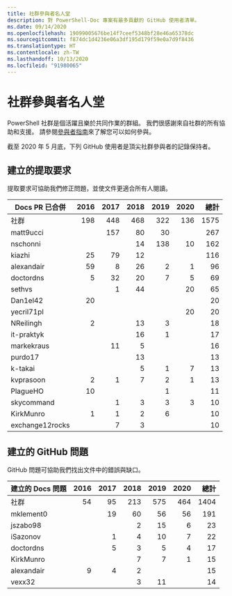 ```yaml
---
title: 社群參與者名人堂
description: 對 PowerShell-Doc 專案有最多貢獻的 GitHub 使用者清單。
ms.date: 09/14/2020
ms.openlocfilehash: 19099005676be14f7ceef5348bf28e46a65378dc
ms.sourcegitcommit: f874dc1d4236e06a3df195d179f59e0a7d9f8436
ms.translationtype: HT
ms.contentlocale: zh-TW
ms.lasthandoff: 10/13/2020
ms.locfileid: "91980065"
---
```

# <a name="community-contributor-hall-of-fame"></a>社群參與者名人堂

PowerShell 社群是個活躍且樂於共同作業的群組。 我們很感謝來自社群的所有協助和支援。 請參閱[參與者指南][contrib]來了解您可以如何參與。

截至 2020 年 5 月底，下列 GitHub 使用者是頂尖社群參與者的記錄保持者。

## <a name="pull-requests-opened"></a>建立的提取要求

提取要求可協助我們修正問題，並使文件更適合所有人閱讀。

| Docs PR 已合併 | 2016 | 2017 | 2018 | 2019 | 2020 | 總計 |
| --------------- | ---: | ---: | ---: | ---: | ---: | ----------: |
| 社群       |  198 |  448 |  468 |  322 |  136 |        1575 |
| matt9ucci       |      |  157 |   80 |   30 |      |         267 |
| nschonni        |      |      |   14 |  138 |   10 |         162 |
| kiazhi          |   25 |   79 |   12 |      |      |         116 |
| alexandair      |   59 |    8 |   26 |    2 |    1 |          96 |
| doctordns       |    5 |   32 |   20 |    7 |    5 |          69 |
| sethvs          |      |    1 |   44 |      |   20 |          65 |
| Dan1el42        |   20 |      |      |      |      |          20 |
| yecril71pl      |      |      |      |      |   20 |          20 |
| NReilingh       |    2 |      |   13 |    3 |      |          18 |
| it-praktyk      |      |      |   16 |    1 |      |          17 |
| markekraus      |      |   11 |    5 |      |      |          16 |
| purdo17         |      |      |   13 |      |      |          13 |
| k-takai         |      |      |    5 |    1 |    7 |          13 |
| kvprasoon       |    2 |    1 |    7 |    2 |    1 |          13 |
| PlagueHO        |   10 |      |      |    1 |      |          11 |
| skycommand      |      |    1 |    3 |    3 |    3 |          10 |
| KirkMunro       |    1 |    1 |    2 |    6 |      |          10 |
| exchange12rocks |      |    7 |    3 |      |      |          10 |

## <a name="github-issues-opened"></a>建立的 GitHub 問題

GitHub 問題可協助我們找出文件中的錯誤與缺口。

| 建立的 Docs 問題 | 2016 | 2017 | 2018 | 2019 | 2020 | 總計 |
| ------------------ | ---: | ---: | ---: | ---: | ---: | ----------: |
| 社群          |   54 |   95 |  213 |  575 |  464 |        1404 |
| mklement0          |      |   19 |   60 |   56 |   56 |         191 |
| jszabo98           |      |      |    2 |   15 |    6 |          23 |
| iSazonov           |      |    1 |    4 |   10 |    7 |          22 |
| doctordns          |      |    5 |    3 |    5 |    4 |          17 |
| KirkMunro          |      |      |    7 |    7 |    1 |          15 |
| alexandair         |    9 |    4 |    2 |      |      |          15 |
| vexx32             |      |      |    3 |   11 |      |          14 |

<!-- Link references -->
[contrib]: contributing/overview.md

